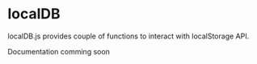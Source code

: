 localDB
=======

localDB.js provides couple of functions to interact with localStorage API.

Documentation comming soon
